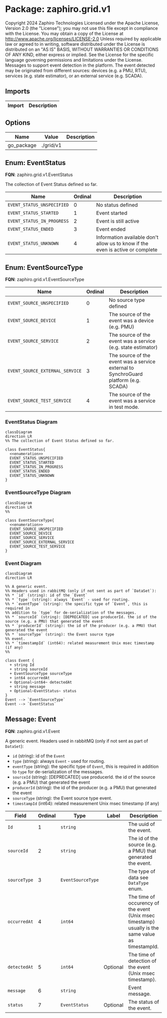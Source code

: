 # Package: zaphiro.grid.v1

Copyright 2024 Zaphiro Technologies Licensed under the Apache License, Version 2.0 (the "License"); you may not use this file except in compliance with the License. You may obtain a copy of the License at http://www.apache.org/licenses/LICENSE-2.0 Unless required by applicable law or agreed to in writing, software distributed under the License is distributed on an "AS IS" BASIS, WITHOUT WARRANTIES OR CONDITIONS OF ANY KIND, either express or implied. See the License for the specific language governing permissions and limitations under the License. <!-- markdownlint-disable -->
Messages to support event detection in the platform.
The event detected may be originated from different sources: devices (e.g. a
PMU, RTU), services (e.g. state estimator), or an external service (e.g. SCADA).



## Imports

| Import | Description |
|--------|-------------|



## Options

| Name       | Value     | Description |
|------------|-----------|-------------|
| go_package | ./grid/v1 |             |



## Enum: EventStatus

**FQN**: zaphiro.grid.v1.EventStatus

The collection of Event Status defined so far.


| Name                       | Ordinal | Description                                                                     |
|----------------------------|---------|---------------------------------------------------------------------------------|
| `EVENT_STATUS_UNSPECIFIED` | 0       | No status defined                                                               |
| `EVENT_STATUS_STARTED`     | 1       | Event started                                                                   |
| `EVENT_STATUS_IN_PROGRESS` | 2       | Event is still active                                                           |
| `EVENT_STATUS_ENDED`       | 3       | Event ended                                                                     |
| `EVENT_STATUS_UNKNOWN`     | 4       | Information available don't allow us to know if the even is active or complete  |


## Enum: EventSourceType

**FQN**: zaphiro.grid.v1.EventSourceType




| Name                            | Ordinal | Description                                                                           |
|---------------------------------|---------|---------------------------------------------------------------------------------------|
| `EVENT_SOURCE_UNSPECIFIED`      | 0       | No source type defined                                                                |
| `EVENT_SOURCE_DEVICE`           | 1       | The source of the event was a device (e.g. PMU)                                       |
| `EVENT_SOURCE_SERVICE`          | 2       | The source of the event was a service (e.g. state estimator)                          |
| `EVENT_SOURCE_EXTERNAL_SERVICE` | 3       | The source of the event was a service external to SynchroGuard platform (e.g. SCADA)  |
| `EVENT_SOURCE_TEST_SERVICE`     | 4       | The source of the event was a service in test mode.                                   |



### EventStatus Diagram

```mermaid
classDiagram
direction LR
%% The collection of Event Status defined so far.

class EventStatus{
  <<enumeration>>
  EVENT_STATUS_UNSPECIFIED
  EVENT_STATUS_STARTED
  EVENT_STATUS_IN_PROGRESS
  EVENT_STATUS_ENDED
  EVENT_STATUS_UNKNOWN
}
```
### EventSourceType Diagram

```mermaid
classDiagram
direction LR
%% 

class EventSourceType{
  <<enumeration>>
  EVENT_SOURCE_UNSPECIFIED
  EVENT_SOURCE_DEVICE
  EVENT_SOURCE_SERVICE
  EVENT_SOURCE_EXTERNAL_SERVICE
  EVENT_SOURCE_TEST_SERVICE
}
```
### Event Diagram

```mermaid
classDiagram
direction LR

%% A generic event.
%% Headers used in rabbitMQ (only if not sent as part of `DataSet`):
%% * `id` (string): id of the `Event`
%% * `type` (string): always `Event` - used for routing.
%% * `eventType` (string): the specific type of `Event`, this is required in
%% addition to `type` for de-serialization of the messages.
%% * `sourceId` (string): [DEPRECATED] use producerId. the id of the source (e.g. a PMU) that generated the event
%% * `producerId` (string): the id of the producer (e.g. a PMU) that generated the event
%% * `sourceType` (string): the Event source type
%% event.
%% * `timestampId` (int64): related measurement Unix msec timestamp (if any)
%% 

class Event {
  + string Id
  + string sourceId
  + EventSourceType sourceType
  + int64 occurredAt
  + Optional~int64~ detectedAt
  + string message
  + Optional~EventStatus~ status
}
Event --> `EventSourceType`
Event --> `EventStatus`

```

## Message: Event

**FQN**: zaphiro.grid.v1.Event

A generic event.
Headers used in rabbitMQ (only if not sent as part of `DataSet`):
* `id` (string): id of the `Event`
* `type` (string): always `Event` - used for routing.
* `eventType` (string): the specific type of `Event`, this is required in
addition to `type` for de-serialization of the messages.
* `sourceId` (string): [DEPRECATED] use producerId. the id of the source (e.g. a PMU) that generated the event
* `producerId` (string): the id of the producer (e.g. a PMU) that generated the event
* `sourceType` (string): the Event source type
event.
* `timestampId` (int64): related measurement Unix msec timestamp (if any)



| Field        | Ordinal | Type              | Label    | Description                                                                                         |
|--------------|---------|-------------------|----------|-----------------------------------------------------------------------------------------------------|
| `Id`         | 1       | `string`          |          | The uuid of the event.                                                                              |
| `sourceId`   | 2       | `string`          |          | The id of the source (e.g. a PMU) that generated the event.                                         |
| `sourceType` | 3       | `EventSourceType` |          | The type of data see `DataType` enum.                                                               |
| `occurredAt` | 4       | `int64`           |          | The time of occurency of the event (Unix msec timestamp) usually is the same value as timestampId.  |
| `detectedAt` | 5       | `int64`           | Optional | The time of detection of the event (Unix msec timestamp).                                           |
| `message`    | 6       | `string`          |          | Event message.                                                                                      |
| `status`     | 7       | `EventStatus`     | Optional | The status of the event.                                                                            |






<!-- Created by: Proto Diagram Tool -->
<!-- https://github.com/GoogleCloudPlatform/proto-gen-md-diagrams -->

